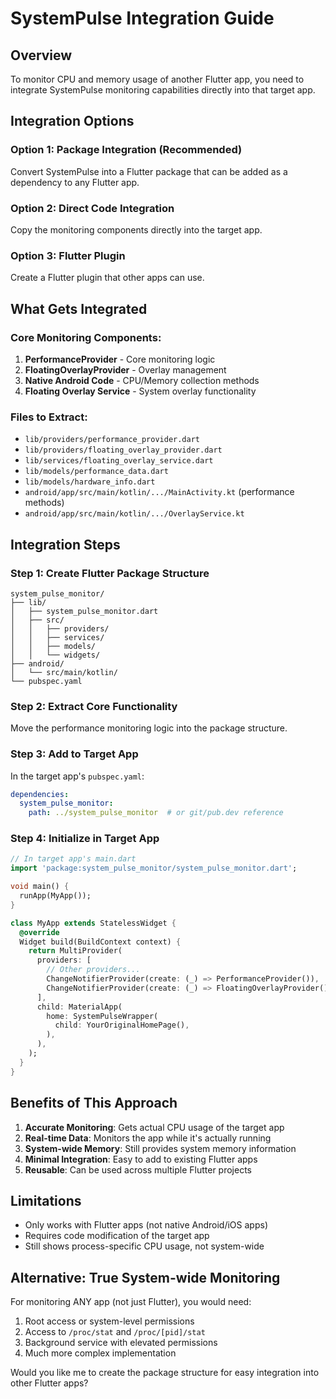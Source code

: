 # SystemPulse Integration Guide

## Overview
To monitor CPU and memory usage of another Flutter app, you need to integrate SystemPulse monitoring capabilities directly into that target app.

## Integration Options

### Option 1: Package Integration (Recommended)
Convert SystemPulse into a Flutter package that can be added as a dependency to any Flutter app.

### Option 2: Direct Code Integration
Copy the monitoring components directly into the target app.

### Option 3: Flutter Plugin
Create a Flutter plugin that other apps can use.

## What Gets Integrated

### Core Monitoring Components:
1. **PerformanceProvider** - Core monitoring logic
2. **FloatingOverlayProvider** - Overlay management
3. **Native Android Code** - CPU/Memory collection methods
4. **Floating Overlay Service** - System overlay functionality

### Files to Extract:
- `lib/providers/performance_provider.dart`
- `lib/providers/floating_overlay_provider.dart`
- `lib/services/floating_overlay_service.dart`
- `lib/models/performance_data.dart`
- `lib/models/hardware_info.dart`
- `android/app/src/main/kotlin/.../MainActivity.kt` (performance methods)
- `android/app/src/main/kotlin/.../OverlayService.kt`

## Integration Steps

### Step 1: Create Flutter Package Structure
```
system_pulse_monitor/
├── lib/
│   ├── system_pulse_monitor.dart
│   ├── src/
│   │   ├── providers/
│   │   ├── services/
│   │   ├── models/
│   │   └── widgets/
├── android/
│   └── src/main/kotlin/
└── pubspec.yaml
```

### Step 2: Extract Core Functionality
Move the performance monitoring logic into the package structure.

### Step 3: Add to Target App
In the target app's `pubspec.yaml`:
```yaml
dependencies:
  system_pulse_monitor:
    path: ../system_pulse_monitor  # or git/pub.dev reference
```

### Step 4: Initialize in Target App
```dart
// In target app's main.dart
import 'package:system_pulse_monitor/system_pulse_monitor.dart';

void main() {
  runApp(MyApp());
}

class MyApp extends StatelessWidget {
  @override
  Widget build(BuildContext context) {
    return MultiProvider(
      providers: [
        // Other providers...
        ChangeNotifierProvider(create: (_) => PerformanceProvider()),
        ChangeNotifierProvider(create: (_) => FloatingOverlayProvider()),
      ],
      child: MaterialApp(
        home: SystemPulseWrapper(
          child: YourOriginalHomePage(),
        ),
      ),
    );
  }
}
```

## Benefits of This Approach

1. **Accurate Monitoring**: Gets actual CPU usage of the target app
2. **Real-time Data**: Monitors the app while it's actually running
3. **System-wide Memory**: Still provides system memory information
4. **Minimal Integration**: Easy to add to existing Flutter apps
5. **Reusable**: Can be used across multiple Flutter projects

## Limitations

- Only works with Flutter apps (not native Android/iOS apps)
- Requires code modification of the target app
- Still shows process-specific CPU usage, not system-wide

## Alternative: True System-wide Monitoring

For monitoring ANY app (not just Flutter), you would need:
1. Root access or system-level permissions
2. Access to `/proc/stat` and `/proc/[pid]/stat`
3. Background service with elevated permissions
4. Much more complex implementation

Would you like me to create the package structure for easy integration into other Flutter apps?

